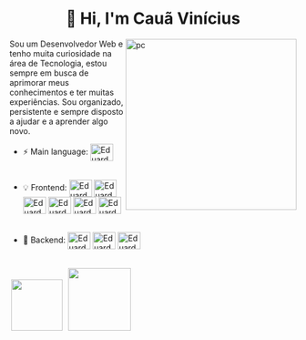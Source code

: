 <h1 align="center"> 👋 Hi, I'm Cauã Vinícius</h1>

<img src="https://user-images.githubusercontent.com/87456011/214689477-57dfc8d7-c470-4735-b9ff-5526802ce5f1.png" width="300px" min-width="300px" max-width="300px" align="right" alt="pc">

<p align="left"> 
Sou um Desenvolvedor Web e tenho muita curiosidade na área de Tecnologia, estou sempre em busca de aprimorar meus conhecimentos e ter muitas experiências. Sou organizado, persistente e sempre disposto a ajudar e a aprender algo novo. 
</p>

- :zap: Main language: <img align="center" alt="Eduardo-Js" height="30" width="40" src="https://skillicons.dev/icons?i=js" Title="JavaScript">
  ######
- :bulb: Frontend: <img align="center" alt="Eduardo-HTML" height="30" width="40" src="https://skillicons.dev/icons?i=html" Title="HTML 5"> <img align="center" alt="Eduardo-CSS" height="30" width="40" src="https://skillicons.dev/icons?i=css" Title="CSS 3"> <img align="center" alt="Eduardo-Js" height="30" width="40" src="https://skillicons.dev/icons?i=js" Title="JavaScript"> <img align="center" alt="Eduardo-Ts" height="30" width="40" src="https://skillicons.dev/icons?i=ts" Title="TypeScript"> <img align="center" alt="Eduardo-react" height="30" width="40" src="https://skillicons.dev/icons?i=react" Title="React.js"> <img align="center" alt="Eduardo-Styled Components" height="30" width="40" src="https://skillicons.dev/icons?i=styledcomponents" Title="Styled Components">
  ######
- 📡 Backend: <img align="center" alt="Eduardo-Node" height="30" width="40" src="https://skillicons.dev/icons?i=nodejs" Title="Node.js"> <img align="center" alt="Eduardo-express" height="30" width="40" src="https://skillicons.dev/icons?i=express" Title="express"> <img align="center" alt="Eduardo-sqlite" height="30" width="40" src="https://skillicons.dev/icons?i=sqlite" Title="sqlite">
  ######

  

<p align="left" >
  <a href="https://www.linkedin.com/in/cau%C3%A3-vin%C3%ADcius-silva-barbosa-a29781231/" alt="Linkedin">
  <img width="90" hspace="3" src="https://img.shields.io/badge/-Linkedin-0e76a8?style=flat-square&logo=Linkedin&logoColor=white&link=LINK-DO-SEU-LINKEDIN" /></a>

  <a href="https://wa.me/5587996110447" alt="WhatsApp">
  <img hspace="3" width="110" src="https://img.shields.io/badge/-WhatsApp-25d366?style=flat-square&labelColor=25d366&logo=whatsapp&logoColor=white&link=API-DO-SEU-WHATSAPP"/></a>
</p>
